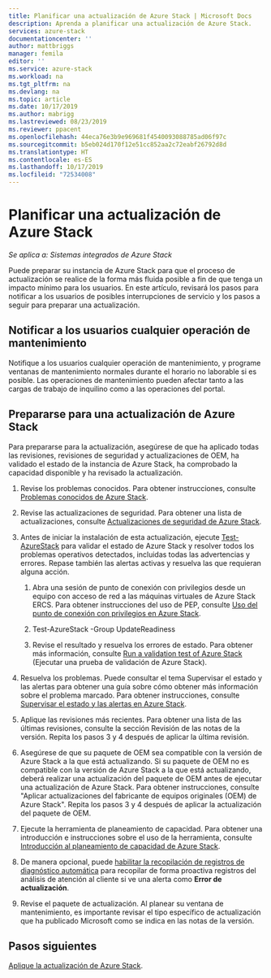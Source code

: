 ```yaml
---
title: Planificar una actualización de Azure Stack | Microsoft Docs
description: Aprenda a planificar una actualización de Azure Stack.
services: azure-stack
documentationcenter: ''
author: mattbriggs
manager: femila
editor: ''
ms.service: azure-stack
ms.workload: na
ms.tgt_pltfrm: na
ms.devlang: na
ms.topic: article
ms.date: 10/17/2019
ms.author: mabrigg
ms.lastreviewed: 08/23/2019
ms.reviewer: ppacent
ms.openlocfilehash: 44eca76e3b9e969681f4540093088785ad06f97c
ms.sourcegitcommit: b5eb024d170f12e51cc852aa2c72eabf26792d8d
ms.translationtype: HT
ms.contentlocale: es-ES
ms.lasthandoff: 10/17/2019
ms.locfileid: "72534008"
---
```

# <a name="plan-for-an-azure-stack-update"></a>Planificar una actualización de Azure Stack

*Se aplica a: Sistemas integrados de Azure Stack*

Puede preparar su instancia de Azure Stack para que el proceso de actualización se realice de la forma más fluida posible a fin de que tenga un impacto mínimo para los usuarios. En este artículo, revisará los pasos para notificar a los usuarios de posibles interrupciones de servicio y los pasos a seguir para preparar una actualización.

## <a name="notify-your-users-of-maintenance-operations"></a>Notificar a los usuarios cualquier operación de mantenimiento

Notifique a los usuarios cualquier operación de mantenimiento, y programe ventanas de mantenimiento normales durante el horario no laborable si es posible. Las operaciones de mantenimiento pueden afectar tanto a las cargas de trabajo de inquilino como a las operaciones del portal.

## <a name="prepare-for-an-azure-stack-update"></a>Prepararse para una actualización de Azure Stack

Para prepararse para la actualización, asegúrese de que ha aplicado todas las revisiones, revisiones de seguridad y actualizaciones de OEM, ha validado el estado de la instancia de Azure Stack, ha comprobado la capacidad disponible y ha revisado la actualización.

1. Revise los problemas conocidos. Para obtener instrucciones, consulte [Problemas conocidos de Azure Stack](https://docs.microsoft.com/azure-stack/operator/release-notes).

2. Revise las actualizaciones de seguridad. Para obtener una lista de actualizaciones, consulte [Actualizaciones de seguridad de Azure Stack](https://docs.microsoft.com/azure-stack/operator/release-notes-security-updates).

3. Antes de iniciar la instalación de esta actualización, ejecute [Test-AzureStack](https://docs.microsoft.com/azure-stack/operator/azure-stack-diagnostic-test) para validar el estado de Azure Stack y resolver todos los problemas operativos detectados, incluidas todas las advertencias y errores. Repase también las alertas activas y resuelva las que requieran alguna acción.

    1. Abra una sesión de punto de conexión con privilegios desde un equipo con acceso de red a las máquinas virtuales de Azure Stack ERCS. Para obtener instrucciones del uso de PEP, consulte [Uso del punto de conexión con privilegios en Azure Stack](https://docs.microsoft.com/azure-stack/operator/azure-stack-privileged-endpoint).

    2. Test-AzureStack -Group UpdateReadiness

    3. Revise el resultado y resuelva los errores de estado. Para obtener más información, consulte [Run a validation test of Azure Stack](https://docs.microsoft.com/azure-stack/operator/azure-stack-diagnostic-test) (Ejecutar una prueba de validación de Azure Stack).

4. Resuelva los problemas. Puede consultar el tema Supervisar el estado y las alertas para obtener una guía sobre cómo obtener más información sobre el problema marcado. Para obtener instrucciones, consulte [Supervisar el estado y las alertas en Azure Stack](https://docs.microsoft.com/azure-stack/operator/azure-stack-monitor-health).

5. Aplique las revisiones más recientes. Para obtener una lista de las últimas revisiones, consulte la sección Revisión de las notas de la versión. Repita los pasos 3 y 4 después de aplicar la última revisión.

6. Asegúrese de que su paquete de OEM sea compatible con la versión de Azure Stack a la que está actualizando. Si su paquete de OEM no es compatible con la versión de Azure Stack a la que está actualizando, deberá realizar una actualización del paquete de OEM antes de ejecutar una actualización de Azure Stack. Para obtener instrucciones, consulte "Aplicar actualizaciones del fabricante de equipos originales (OEM) de Azure Stack". Repita los pasos 3 y 4 después de aplicar la actualización del paquete de OEM.

7. Ejecute la herramienta de planeamiento de capacidad. Para obtener una introducción e instrucciones sobre el uso de la herramienta, consulte [Introducción al planeamiento de capacidad de Azure Stack](https://docs.microsoft.com/azure-stack/operator/azure-stack-capacity-planning-overview).

8. De manera opcional, puede [habilitar la recopilación de registros de diagnóstico automática](azure-stack-configure-automatic-diagnostic-log-collection.md) para recopilar de forma proactiva registros del análisis de atención al cliente si ve una alerta como **Error de actualización**. 

8. Revise el paquete de actualización. Al planear su ventana de mantenimiento, es importante revisar el tipo específico de actualización que ha publicado Microsoft como se indica en las notas de la versión.

## <a name="next-steps"></a>Pasos siguientes

[Aplique la actualización de Azure Stack](azure-stack-apply-updates.md).
